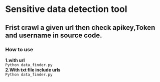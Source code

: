 <h1>Sensitive data detection tool</h1>
<h2>Frist crawl a given url then check apikey,Token and username in source code.</h2>
<h3> How to use</h3>
<b>1.with url</b><br>
<code>Python data_finder.py <URL> </code><br>
<b>2.With txt file include urls  </b><br>
<code>Python data_finder.py <txtfile> </code>

